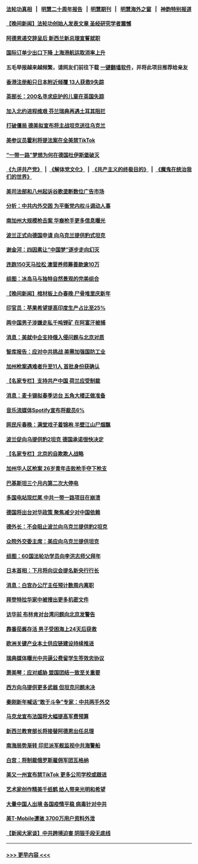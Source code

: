 #### [法轮功真相](https://github.com/gfw-breaker/truth/blob/master/README.md?t=0) &nbsp;&nbsp;|&nbsp;&nbsp; [明慧二十周年报告](https://github.com/gfw-breaker/mh-reports/blob/master/README.md?t=0) &nbsp;&nbsp;|&nbsp;&nbsp;[明慧期刊](https://github.com/gfw-breaker/mh-qikan) &nbsp;&nbsp;|&nbsp;&nbsp; [明慧海外之窗](https://github.com/gfw-breaker/mh-news/blob/master/README.md?t=0) &nbsp;&nbsp;|&nbsp;&nbsp; [神韵特别报道](https://github.com/gfw-breaker/mh-news/blob/master/shenyun.md?t=0)
#### [【晚间新闻】法轮功创始人发表文章 圣经研究学者震憾](../pages/nsc418/n13915255.md?t=01252143) 
#### [阿德恩递交辞呈后 新西兰新总理宣誓就职](../pages/nsc418/n13915095.md?t=01252143) 
#### [国际订单少出口下降 上海港航运取消率上升](../pages/nsc418/n13915042.md?t=01252143) 
#### 五毛举报越来越频繁，请网友们前往下载 [一键翻墙软件](https://github.com/gfw-breaker/ssr-accounts)，并将此项目推荐给亲友
#### [香港注册船只日本附近倾覆 13人获救9失踪](../pages/nsc418/n13914941.md?t=01252143) 
#### [英部长：200名寻求庇护的儿童在英国失踪](../pages/nsc418/n13914959.md?t=01252143) 
#### [加入北约进程维艰 芬兰瑞典再遇土耳其阻拦](../pages/nsc418/n13914898.md?t=01252143) 
#### [打破僵局 德美拟宣布将主战坦克送往乌克兰](../pages/nsc418/n13914812.md?t=01252143) 
#### [美参议员霍利将提法案在全美禁TikTok](../pages/nsc418/n13914829.md?t=01252143) 
#### [“一带一路”梦想为何在德国杜伊斯堡破灭](../pages/nsc418/n13914803.md?t=01252143) 
#### [《九评共产党》](https://github.com/begood0513/9ping.md/blob/master/README.md) &nbsp;|&nbsp; [《解体党文化》](../../../../jtdwh.md/blob/master/README.md)  &nbsp;|&nbsp; [《共产主义的终极目的》](../../../../gczydzjmd.md/blob/master/README.md) &nbsp;|&nbsp; [《魔鬼在统治我们的世界》](../../../../mgztzwmdsj.md/blob/master/README.md) 
#### [美司法部和八州起诉谷歌垄断数位广告市场](../pages/nsc418/n13914789.md?t=01252143) 
#### [分析：中共内外交困 为平衡党内权斗调动人事](../pages/nsc418/n13914733.md?t=01252143) 
#### [南加州大规模枪击案 华裔枪手更多信息曝光](../pages/nsc418/n13914756.md?t=01252143) 
#### [波兰正式向德国申请 向乌克兰提供豹式坦克](../pages/nsc418/n13914743.md?t=01252143) 
#### [谢金河：四因素让“中国梦”逐步走向幻灭](../pages/nsc418/n13914731.md?t=01252143) 
#### [连跑150天马拉松 澳营养师筹善款逾10万](../pages/nsc418/n13914472.md?t=01252143) 
#### [组图：冰岛马与独特自然景观的完美组合](../pages/nsc418/n13914581.md?t=01252143) 
#### [【晚间新闻】棺材板上办春晚 尸骨堆里庆新年](../pages/nsc418/n13914646.md?t=01252143) 
#### [印官员：苹果希望提高印度生产占比至25%](../pages/nsc418/n13914597.md?t=01252143) 
#### [两中国男子涉嫌走私千吨锂矿 在阿富汗被捕](../pages/nsc418/n13914594.md?t=01252143) 
#### [消息：美就中企支持俄入侵问题与北京对质](../pages/nsc418/n13914582.md?t=01252143) 
#### [智库报告：应对中共挑战 美需加强国防工业](../pages/nsc418/n13914425.md?t=01252143) 
#### [加州枪案遇难者升至11人 首批身份获确认](../pages/nsc418/n13914312.md?t=01252143) 
#### [【名家专栏】支持共产中国 荷兰应受制裁](../pages/nsc418/n13914148.md?t=01252143) 
#### [消息：麦卡锡拟春季访台 五角大楼正做准备](../pages/nsc418/n13914316.md?t=01252143) 
#### [音乐流媒体Spotify宣布将裁员6%](../pages/nsc418/n13914300.md?t=01252143) 
#### [网民斥春晚：满堂戏子着锦袍 半壁江山尸烟飘](../pages/nsc418/n13914095.md?t=01252143) 
#### [波兰促向乌提供豹2坦克 德国承诺很快决定](../pages/nsc418/n13914193.md?t=01252143) 
#### [【名家专栏】北京的自欺欺人战略](../pages/nsc418/n13911915.md?t=01252143) 
#### [加州华人区枪案 26岁青年击败枪手夺下枪支](../pages/nsc418/n13914210.md?t=01252143) 
#### [巴基斯坦三个月内第二次大停电](../pages/nsc418/n13914196.md?t=01252143) 
#### [多国电站现烂尾 中共一带一路项目在崩溃](../pages/nsc418/n13914062.md?t=01252143) 
#### [德国将出台对华政策 聚焦减少对中国依赖](../pages/nsc418/n13913543.md?t=01252143) 
#### [德外长：不会阻止波兰向乌克兰提供豹2坦克](../pages/nsc418/n13913632.md?t=01252143) 
#### [众院外交委主席：美应向乌克兰提供坦克](../pages/nsc418/n13913529.md?t=01252143) 
#### [组图：60国法轮功学员向李洪志师父拜年](../pages/nsc418/n13910041.md?t=01252143) 
#### [日本首相：下月将向议会提名新央行行长](../pages/nsc418/n13913397.md?t=01252143) 
#### [消息：白宫办公厅主任预计数周内离职](../pages/nsc418/n13913113.md?t=01252143) 
#### [拜登特拉华家中被搜出更多机密文件](../pages/nsc418/n13913004.md?t=01252143) 
#### [访华前 布林肯对台湾问题向北京发警告](../pages/nsc418/n13912607.md?t=01252143) 
#### [靠番茄酱存活 男子受困海上24天后获救](../pages/nsc418/n13912480.md?t=01252143) 
#### [欧洲关键产业本土供应链建设持续推进](../pages/nsc418/n13912048.md?t=01252143) 
#### [瑞典媒体曝光中共逼公费留学生签效忠协议](../pages/nsc418/n13912574.md?t=01252143) 
#### [萧美琴：应对威胁 盟国团结一致至关重要](../pages/nsc418/n13912372.md?t=01252143) 
#### [西方向乌提供更多武器 但坦克问题未决](../pages/nsc418/n13912538.md?t=01252143) 
#### [秦刚新年喊话“敢于斗争”专家：中共两手外交](../pages/nsc418/n13911995.md?t=01252143) 
#### [马克龙宣布法国将大幅提高军费预算](../pages/nsc418/n13912131.md?t=01252143) 
#### [新西兰教育部长将接替阿德恩出任总理](../pages/nsc418/n13912110.md?t=01252143) 
#### [南海局势渐转 印尼派军舰监视中共海警船](../pages/nsc418/n13912038.md?t=01252143) 
#### [白宫：将制裁俄罗斯雇佣军团瓦格纳](../pages/nsc418/n13912045.md?t=01252143) 
#### [美又一州宣布禁TikTok 更多公司学校或跟进](../pages/nsc418/n13911993.md?t=01252143) 
#### [艺术家创作精美千纸鹤 给人带来光明和希望](../pages/nsc418/n13911552.md?t=01252143) 
#### [大量中国人出境 各国疫情平稳 病毒针对中共](../pages/nsc418/n13911820.md?t=01252143) 
#### [美T-Mobile遭骇 3700万用户资料外泄](../pages/nsc418/n13911980.md?t=01252143) 
#### [【新闻大家谈】中共跨境迫害 阴狠手段无底线](../pages/nsc418/n13911932.md?t=01252143) 

----
#### [ >>> 更早内容 <<< ](../indexes/nsc418-earlier.md)
